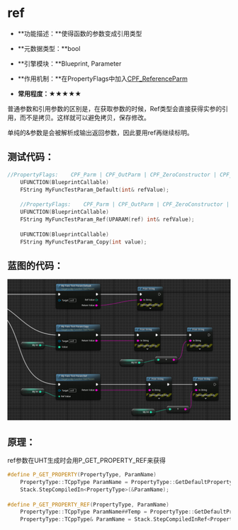 # ref

- **功能描述：**使得函数的参数变成引用类型

- **元数据类型：**bool
- **引擎模块：**Blueprint, Parameter
- **作用机制：**在PropertyFlags中加入[CPF_ReferenceParm](../../../../Flags/EPropertyFlags/CPF_ReferenceParm.md)
- **常用程度：★★★★★**

普通参数和引用参数的区别是，在获取参数的时候，Ref类型会直接获得实参的引用，而不是拷贝。这样就可以避免拷贝，保存修改。

单纯的&参数是会被解析成输出返回参数，因此要用ref再继续标明。

## 测试代码：

```cpp
//PropertyFlags:	CPF_Parm | CPF_OutParm | CPF_ZeroConstructor | CPF_IsPlainOldData | CPF_NoDestructor | CPF_HasGetValueTypeHash | CPF_NativeAccessSpecifierPublic 
	UFUNCTION(BlueprintCallable)
	FString MyFuncTestParam_Default(int& refValue);

	//PropertyFlags:	CPF_Parm | CPF_OutParm | CPF_ZeroConstructor | CPF_ReferenceParm | CPF_IsPlainOldData | CPF_NoDestructor | CPF_HasGetValueTypeHash | CPF_NativeAccessSpecifierPublic 
	UFUNCTION(BlueprintCallable)
	FString MyFuncTestParam_Ref(UPARAM(ref) int& refValue);

	UFUNCTION(BlueprintCallable)
	FString MyFuncTestParam_Copy(int value);
```

## 蓝图的代码：

![Untitled](Untitled.png)

## 原理：

ref参数在UHT生成时会用P_GET_PROPERTY_REF来获得

```cpp
#define P_GET_PROPERTY(PropertyType, ParamName)													\
	PropertyType::TCppType ParamName = PropertyType::GetDefaultPropertyValue();					\
	Stack.StepCompiledIn<PropertyType>(&ParamName);

#define P_GET_PROPERTY_REF(PropertyType, ParamName)												\
	PropertyType::TCppType ParamName##Temp = PropertyType::GetDefaultPropertyValue();			\
	PropertyType::TCppType& ParamName = Stack.StepCompiledInRef<PropertyType, PropertyType::TCppType>(&ParamName##Temp);
```